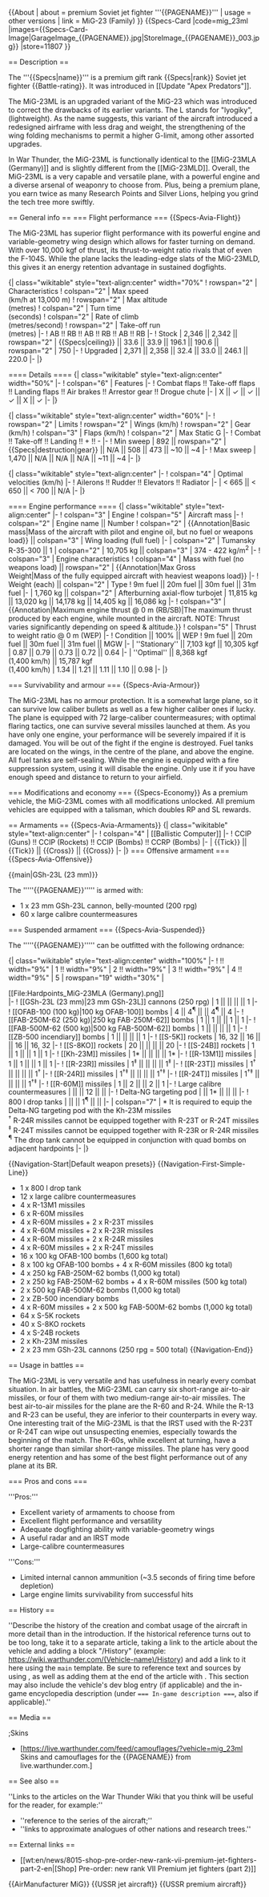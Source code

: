 {{About
| about = premium Soviet jet fighter '''{{PAGENAME}}'''
| usage = other versions
| link = MiG-23 (Family)
}}
{{Specs-Card
|code=mig_23ml
|images={{Specs-Card-Image|GarageImage_{{PAGENAME}}.jpg|StoreImage_{{PAGENAME}}_003.jpg}}
|store=11807
}}

== Description ==
<!-- ''In the description, the first part should be about the history of and the creation and combat usage of the aircraft, as well as its key features. In the second part, tell the reader about the aircraft in the game. Insert a screenshot of the vehicle, so that if the novice player does not remember the vehicle by name, he will immediately understand what kind of vehicle the article is talking about.'' -->
The '''{{Specs|name}}''' is a premium gift rank {{Specs|rank}} Soviet jet fighter {{Battle-rating}}. It was introduced in [[Update "Apex Predators"]].

The MiG-23ML is an upgraded variant of the MiG-23 which was introduced to correct the drawbacks of its earlier variants. The L stands for "lyogiky", (lightweight). As the name suggests, this variant of the aircraft introduced a redesigned airframe with less drag and weight, the strengthening of the wing folding mechanisms to permit a higher G-limit, among other assorted upgrades.

In War Thunder, the MiG-23ML is functionally identical to the [[MiG-23MLA (Germany)]] and is slightly different from the [[MiG-23MLD]]. Overall, the MiG-23ML is a very capable and versatile plane, with a powerful engine and a diverse arsenal of weaponry to choose from. Plus, being a premium plane, you earn twice as many Research Points and Silver Lions, helping you grind the tech tree more swiftly.

== General info ==
=== Flight performance ===
{{Specs-Avia-Flight}}
<!-- ''Describe how the aircraft behaves in the air. Speed, manoeuvrability, acceleration and allowable loads - these are the most important characteristics of the vehicle.'' -->
The MiG-23ML has superior flight performance with its powerful engine and variable-geometry wing design which allows for faster turning on demand. With over 10,000 kgf of thrust, its thrust-to-weight ratio rivals that of even the F-104S. While the plane lacks the leading-edge slats of the MiG-23MLD, this gives it an energy retention advantage in sustained dogfights.

{| class="wikitable" style="text-align:center" width="70%"
! rowspan="2" | Characteristics
! colspan="2" | Max speed<br>(km/h at 13,000 m)
! rowspan="2" | Max altitude<br>(metres)
! colspan="2" | Turn time<br>(seconds)
! colspan="2" | Rate of climb<br>(metres/second)
! rowspan="2" | Take-off run<br>(metres)
|-
! AB !! RB !! AB !! RB !! AB !! RB
|-
! Stock
| 2,346 || 2,342 || rowspan="2" | {{Specs|ceiling}} || 33.6 || 33.9 || 196.1 || 190.6 || rowspan="2" | 750
|-
! Upgraded
| 2,371 || 2,358 || 32.4 || 33.0 || 246.1 || 220.0
|-
|}

==== Details ====
{| class="wikitable" style="text-align:center" width="50%"
|-
! colspan="6" | Features
|-
! Combat flaps !! Take-off flaps !! Landing flaps !! Air brakes !! Arrestor gear !! Drogue chute
|-
| X || ✓ || ✓ || ✓ || X || ✓     <!-- ✓ -->
|-
|}

{| class="wikitable" style="text-align:center" width="60%"
|-
! rowspan="2" | Limits
! rowspan="2" | Wings (km/h)
! rowspan="2" | Gear (km/h)
! colspan="3" | Flaps (km/h)
! colspan="2" | Max Static G
|-
! Combat !! Take-off !! Landing !! + !! -
|-
! Min sweep
| 892 || rowspan="2" | {{Specs|destruction|gear}} || N/A || 508 || 473 || ~10 || ~4
|-
! Max sweep
| 1,470 || N/A || N/A || N/A || ~11 || ~4
|-
|}

{| class="wikitable" style="text-align:center"
|-
! colspan="4" | Optimal velocities (km/h)
|-
! Ailerons !! Rudder !! Elevators !! Radiator
|-
| < 665 || < 650 || < 700 || N/A
|-
|}

==== Engine performance ====
{| class="wikitable" style="text-align:center"
|-
! colspan="3" | Engine
! colspan="5" | Aircraft mass
|-
! colspan="2" | Engine name || Number
! colspan="2" | {{Annotation|Basic mass|Mass of the aircraft with pilot and engine oil, but no fuel or weapons load}} || colspan="3" | Wing loading (full fuel)
|-
| colspan="2" | Tumansky R-35-300 || 1
| colspan="2" | 10,705 kg || colspan="3" | 374 - 422 kg/m<sup>2</sup>
|-
! colspan="3" | Engine characteristics
! colspan="4" | Mass with fuel (no weapons load) || rowspan="2" | {{Annotation|Max Gross<br>Weight|Mass of the fully equipped aircraft with heaviest weapons load}}
|-
! Weight (each) || colspan="2" | Type
! 9m fuel || 20m fuel || 30m fuel || 31m fuel
|-
| 1,760 kg || colspan="2" | Afterburning axial-flow turbojet
| 11,815 kg || 13,020 kg || 14,178 kg || 14,405 kg || 16,086 kg
|-
! colspan="3" | {{Annotation|Maximum engine thrust @ 0 m (RB/SB)|The maximum thrust produced by each engine, while mounted in the aircraft. NOTE: Thrust varies significantly depending on speed & altitude.}}
! colspan="5" | Thrust to weight ratio @ 0 m (WEP)
|-
! Condition || 100% || WEP
! 9m fuel || 20m fuel || 30m fuel || 31m fuel || MGW
|-
| ''Stationary'' || 7,103 kgf || 10,305 kgf
| 0.87 || 0.79 || 0.73 || 0.72 || 0.64
|-
| ''Optimal'' || 8,368 kgf<br>(1,400 km/h) || 15,787 kgf<br>(1,400 km/h)
| 1.34 || 1.21 || 1.11 || 1.10 || 0.98
|-
|}

=== Survivability and armour ===
{{Specs-Avia-Armour}}
<!-- ''Examine the survivability of the aircraft. Note how vulnerable the structure is and how secure the pilot is, whether the fuel tanks are armoured, etc. Describe the armour, if there is any, and also mention the vulnerability of other critical aircraft systems.'' -->
The MiG-23ML has no armour protection. It is a somewhat large plane, so it can survive low caliber bullets as well as a few higher caliber ones if lucky. The plane is equipped with 72 large-caliber countermeasures; with optimal flaring tactics, one can survive several missiles launched at them. As you have only one engine, your performance will be severely impaired if it is damaged. You will be out of the fight if the engine is destroyed. Fuel tanks are located on the wings, in the centre of the plane, and above the engine. All fuel tanks are self-sealing. While the engine is equipped with a fire suppression system, using it will disable the engine. Only use it if you have enough speed and distance to return to your airfield.

=== Modifications and economy ===
{{Specs-Economy}}
As a premium vehicle, the MiG-23ML comes with all modifications unlocked. All premium vehicles are equipped with a talisman, which doubles RP and SL rewards.

== Armaments ==
{{Specs-Avia-Armaments}}
{| class="wikitable" style="text-align:center"
|-
! colspan="4" | [[Ballistic Computer]]
|-
! CCIP (Guns) !! CCIP (Rockets) !! CCIP (Bombs) !! CCRP (Bombs)
|-
| {{Tick}} || {{Tick}} || {{Cross}} || {{Cross}}
|-
|}
=== Offensive armament ===
{{Specs-Avia-Offensive}}
<!-- ''Describe the offensive armament of the aircraft, if any. Describe how effective the cannons and machine guns are in a battle, and also what belts or drums are better to use. If there is no offensive weaponry, delete this subsection.'' -->
{{main|GSh-23L (23 mm)}}

The '''''{{PAGENAME}}''''' is armed with:

* 1 x 23 mm GSh-23L cannon, belly-mounted (200 rpg)
* 60 x large calibre countermeasures

=== Suspended armament ===
{{Specs-Avia-Suspended}}
<!-- ''Describe the aircraft's suspended armament: additional cannons under the wings, bombs, rockets and torpedoes. This section is especially important for bombers and attackers. If there is no suspended weaponry remove this subsection.'' -->

The '''''{{PAGENAME}}''''' can be outfitted with the following ordnance:

{| class="wikitable" style="text-align:center" width="100%"
|-
! !! width="9%" | 1 !! width="9%" | 2 !! width="9%" | 3 !! width="9%" | 4 !! width="9%" | 5
| rowspan="19" width="30%" | <div class="ttx-image">[[File:Hardpoints_MiG-23MLA (Germany).png]]</div>
|-
! [[GSh-23L (23 mm)|23 mm GSh-23L]] cannons (250 rpg)
| 1 || || || || 1
|-
! [[OFAB-100 (100 kg)|100 kg OFAB-100]] bombs
| 4 || 4<sup>¶</sup> || || 4<sup>¶</sup> || 4
|-
! [[FAB-250M-62 (250 kg)|250 kg FAB-250M-62]] bombs
| 1 || 1 || || 1 || 1
|-
! [[FAB-500M-62 (500 kg)|500 kg FAB-500M-62]] bombs
| 1 || || || || 1
|-
! [[ZB-500 incendiary]] bombs
| 1 || || || || 1
|-
! [[S-5K]] rockets
| 16, 32 || 16 || || 16 || 16, 32
|-
! [[S-8KO]] rockets
| 20 || || || || 20
|-
! [[S-24B]] rockets
| 1 || 1 || || 1 || 1
|-
! [[Kh-23M]] missiles
| 1* || || || || 1*
|-
! [[R-13M1]] missiles
| 1 || 1 || || 1 || 1
|-
! [[R-23R]] missiles
| 1<sup>‡</sup> || || || || 1<sup>‡</sup>
|-
! [[R-23T]] missiles
| 1<sup>†</sup> || || || || 1<sup>†</sup>
|-
! [[R-24R]] missiles
| 1<sup>†</sup><sup>‡</sup> || || || || 1<sup>†</sup><sup>‡</sup>
|-
! [[R-24T]] missiles
| 1<sup>†</sup><sup>‡</sup> || || || || 1<sup>†</sup><sup>‡</sup>
|-
! [[R-60M]] missiles
| 1 || 2 || || 2 || 1
|-
! Large calibre countermeasures
| || || 12 || ||
|-
! Delta-NG targeting pod
| || 1* || || ||
|-
! 800 l drop tanks
| || || 1<sup>¶</sup> || ||
|-
| colspan="7" | * It is required to equip the Delta-NG targeting pod with the Kh-23M missiles <br> <sup>†</sup> R-24R missiles cannot be equipped together with R-23T or R-24T missiles <br> <sup>‡</sup> R-24T missiles cannot be equipped together with R-23R or R-24R missiles  <br> <sup>¶</sup> The drop tank cannot be equipped in conjunction with quad bombs on adjacent hardpoints
|-
|}

{{Navigation-Start|Default weapon presets}}
{{Navigation-First-Simple-Line}}
* 1 x 800 l drop tank
* 12 x large calibre countermeasures
* 4 x R-13M1 missiles
* 6 x R-60M missiles
* 4 x R-60M missiles + 2 x R-23T missiles
* 4 x R-60M missiles + 2 x R-23R missiles
* 4 x R-60M missiles + 2 x R-24R missiles
* 4 x R-60M missiles + 2 x R-24T missiles
* 16 x 100 kg OFAB-100 bombs (1,600 kg total)
* 8 x 100 kg OFAB-100 bombs + 4 x R-60M missiles (800 kg total)
* 4 x 250 kg FAB-250M-62 bombs (1,000 kg total)
* 2 x 250 kg FAB-250M-62 bombs + 4 x R-60M missiles (500 kg total)
* 2 x 500 kg FAB-500M-62 bombs (1,000 kg total)
* 2 x ZB-500 incendiary bombs
* 4 x R-60M missiles + 2 x 500 kg FAB-500M-62 bombs (1,000 kg total)
* 64 x S-5K rockets
* 40 x S-8KO rockets
* 4 x S-24B rockets
* 2 x Kh-23M missiles
* 2 x 23 mm GSh-23L cannons (250 rpg = 500 total)
{{Navigation-End}}

== Usage in battles ==
<!-- ''Describe the tactics of playing in the aircraft, the features of using aircraft in a team and advice on tactics. Refrain from creating a "guide" - do not impose a single point of view, but instead, give the reader food for thought. Examine the most dangerous enemies and give recommendations on fighting them. If necessary, note the specifics of the game in different modes (AB, RB, SB).'' -->
The MiG-23ML is very versatile and has usefulness in nearly every combat situation. In air battles, the MiG-23ML can carry six short-range air-to-air missiles, or four of them with two medium-range air-to-air missiles. The best air-to-air missiles for the plane are the R-60 and R-24. While the R-13 and R-23 can be useful, they are inferior to their counterparts in every way. One interesting trait of the MiG-23ML is that the IRST used with the R-23T or R-24T can wipe out unsuspecting enemies, especially towards the beginning of the match. The R-60s, while excellent at turning, have a shorter range than similar short-range missiles. The plane has very good energy retention and has some of the best flight performance out of any plane at its BR.

=== Pros and cons ===
<!-- ''Summarise and briefly evaluate the vehicle in terms of its characteristics and combat effectiveness. Mark its pros and cons in the bulleted list. Try not to use more than 6 points for each of the characteristics. Avoid using categorical definitions such as "bad", "good" and the like - use substitutions with softer forms such as "inadequate" and "effective".'' -->
'''Pros:'''

* Excellent variety of armaments to choose from
* Excellent flight performance and versatility
* Adequate dogfighting ability with variable-geometry wings
* A useful radar and an IRST mode
* Large-calibre countermeasures

'''Cons:'''

* Limited internal cannon ammunition (~3.5 seconds of firing time before depletion)
* Large engine limits survivability from successful hits

== History ==
<!-- ''Describe the history of the creation and combat usage of the aircraft in more detail than in the introduction. If the historical reference turns out to be too long, take it to a separate article, taking a link to the article about the vehicle and adding a block "/History" (example: <nowiki>https://wiki.warthunder.com/(Vehicle-name)/History</nowiki>) and add a link to it here using the <code>main</code> template. Be sure to reference text and sources by using <code><nowiki><ref></ref></nowiki></code>, as well as adding them at the end of the article with <code><nowiki><references /></nowiki></code>. This section may also include the vehicle's dev blog entry (if applicable) and the in-game encyclopedia description (under <code><nowiki>=== In-game description ===</nowiki></code>, also if applicable).'' -->
''Describe the history of the creation and combat usage of the aircraft in more detail than in the introduction. If the historical reference turns out to be too long, take it to a separate article, taking a link to the article about the vehicle and adding a block "/History" (example: <nowiki>https://wiki.warthunder.com/(Vehicle-name)/History</nowiki>) and add a link to it here using the <code>main</code> template. Be sure to reference text and sources by using <code><nowiki><ref></ref></nowiki></code>, as well as adding them at the end of the article with <code><nowiki><references /></nowiki></code>. This section may also include the vehicle's dev blog entry (if applicable) and the in-game encyclopedia description (under <code><nowiki>=== In-game description ===</nowiki></code>, also if applicable).''

== Media ==
<!-- ''Excellent additions to the article would be video guides, screenshots from the game, and photos.'' -->

;Skins
* [https://live.warthunder.com/feed/camouflages/?vehicle=mig_23ml Skins and camouflages for the {{PAGENAME}} from live.warthunder.com.]

== See also ==
<!-- ''Links to the articles on the War Thunder Wiki that you think will be useful for the reader, for example:''
* ''reference to the series of the aircraft;''
* ''links to approximate analogues of other nations and research trees.'' -->
''Links to the articles on the War Thunder Wiki that you think will be useful for the reader, for example:''

* ''reference to the series of the aircraft;''
* ''links to approximate analogues of other nations and research trees.''

== External links ==
<!-- ''Paste links to sources and external resources, such as:''
* ''topic on the official game forum;''
* ''other literature.'' -->

* [[wt:en/news/8015-shop-pre-order-new-rank-vii-premium-jet-fighters-part-2-en|[Shop] Pre-order: new rank VII Premium jet fighters (part 2)]]

{{AirManufacturer MiG}}
{{USSR jet aircraft}}
{{USSR premium aircraft}}